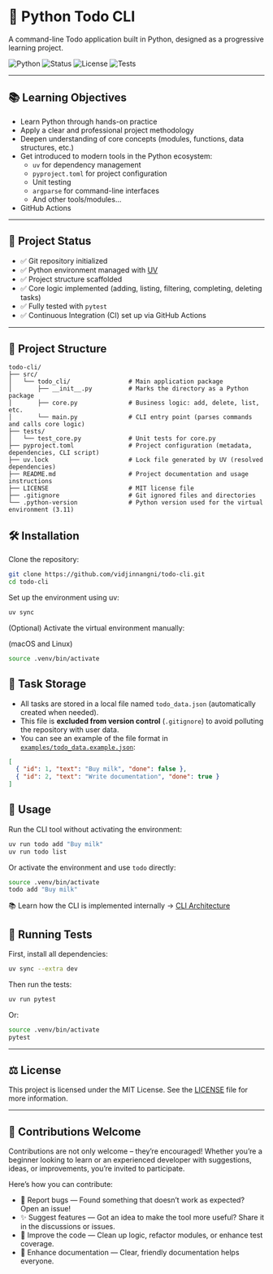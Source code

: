# 📝 Python Todo CLI

A command-line Todo application built in Python, designed as a progressive learning project.


![Python](https://img.shields.io/badge/Python-3.11-blue?logo=python)
![Status](https://img.shields.io/badge/status-in%20progress-yellow)
![License](https://img.shields.io/badge/license-MIT-green)
![Tests](https://github.com/vidjinnangni/todo-cli/actions/workflows/test.yaml/badge.svg)

---

## 📚 Learning Objectives

- Learn Python through hands-on practice  
- Apply a clear and professional project methodology  
- Deepen understanding of core concepts (modules, functions, data structures, etc.)  
- Get introduced to modern tools in the Python ecosystem:  
  - `uv` for dependency management  
  - `pyproject.toml` for project configuration  
  - Unit testing  
  - `argparse` for command-line interfaces
  - And other tools/modules...
- GitHub Actions

---

## 🚀 Project Status

- ✅ Git repository initialized  
- ✅ Python environment managed with [UV](https://github.com/astral-sh/uv)  
- ✅ Project structure scaffolded  
- ✅ Core logic implemented (adding, listing, filtering, completing, deleting tasks)  
- ✅ Fully tested with `pytest`  
- ✅ Continuous Integration (CI) set up via GitHub Actions

---

## 📂 Project Structure

```
todo-cli/
├── src/
│   └── todo_cli/                # Main application package
│       ├── __init__.py          # Marks the directory as a Python package
│       ├── core.py              # Business logic: add, delete, list, etc.
│       └── main.py              # CLI entry point (parses commands and calls core logic)
├── tests/
│   └── test_core.py             # Unit tests for core.py
├── pyproject.toml               # Project configuration (metadata, dependencies, CLI script)
├── uv.lock                      # Lock file generated by UV (resolved dependencies)
├── README.md                    # Project documentation and usage instructions
├── LICENSE                      # MIT license file
├── .gitignore                   # Git ignored files and directories
└── .python-version              # Python version used for the virtual environment (3.11)
```

## 🛠️ Installation

Clone the repository:

```bash
git clone https://github.com/vidjinnangni/todo-cli.git
cd todo-cli
```

Set up the environment using uv:

```bash
uv sync
```

(Optional) Activate the virtual environment manually:

(macOS and Linux)

```bash
source .venv/bin/activate
```

## 📁 Task Storage

- All tasks are stored in a local file named `todo_data.json` (automatically created when needed).
- This file is **excluded from version control** (`.gitignore`) to avoid polluting the repository with user data.
- You can see an example of the file format in [`examples/todo_data.example.json`](examples/todo_data.example.json):

```json
[
  { "id": 1, "text": "Buy milk", "done": false },
  { "id": 2, "text": "Write documentation", "done": true }
]
```

## 🚀 Usage

Run the CLI tool without activating the environment:

```bash
uv run todo add "Buy milk"
uv run todo list
```

Or activate the environment and use `todo` directly:

```bash
source .venv/bin/activate
todo add "Buy milk"
```

📚 Learn how the CLI is implemented internally → [CLI Architecture](docs/cli_explanation.md)

## 🧪 Running Tests

First, install all dependencies:

```bash
uv sync --extra dev
```

Then run the tests:

```bash
uv run pytest
```

Or:

```bash
source .venv/bin/activate
pytest
```

---

## ⚖️ License

This project is licensed under the MIT License.
See the [LICENSE](/LICENSE) file for more information.


---

## 🙌 Contributions Welcome

Contributions are not only welcome – they’re encouraged! Whether you’re a beginner looking to learn or an experienced developer with suggestions, ideas, or improvements, you’re invited to participate.

Here’s how you can contribute:

- 🐛 Report bugs — Found something that doesn’t work as expected? Open an issue!
- ✨ Suggest features — Got an idea to make the tool more useful? Share it in the discussions or issues.
- 🧹 Improve the code — Clean up logic, refactor modules, or enhance test coverage.
- 📝 Enhance documentation — Clear, friendly documentation helps everyone.